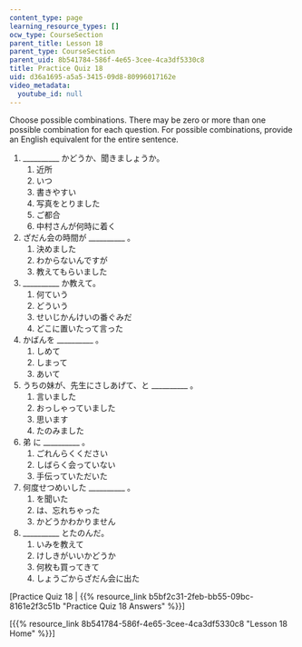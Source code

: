 ```yaml
---
content_type: page
learning_resource_types: []
ocw_type: CourseSection
parent_title: Lesson 18
parent_type: CourseSection
parent_uid: 8b541784-586f-4e65-3cee-4ca3df5330c8
title: Practice Quiz 18
uid: d36a1695-a5a5-3415-09d8-80996017162e
video_metadata:
  youtube_id: null
---
```


Choose possible combinations. There may be zero or more than one possible combination for each question. For possible combinations, provide an English equivalent for the entire sentence.

1.  \_\_\_\_\_\_\_\_\_\_ かどうか、聞きましょうか。  
    1.  近所
    2.  いつ
    3.  書きやすい
    4.  写真をとりました
    5.  ご都合
    6.  中村さんが何時に着く
2.  ざだん会の時間が \_\_\_\_\_\_\_\_\_\_ 。  
    1.  決めました
    2.  わからないんですが
    3.  教えてもらいました
3.  \_\_\_\_\_\_\_\_\_\_ か教えて。  
    1.  何ていう
    2.  どういう
    3.  せいじかんけいの番ぐみだ
    4.  どこに置いたって言った
4.  かばんを \_\_\_\_\_\_\_\_\_\_ 。  
    1.  しめて
    2.  しまって
    3.  あいて
5.  うちの妹が、先生にさしあげて、と \_\_\_\_\_\_\_\_\_\_ 。  
    1.  言いました
    2.  おっしゃっていました
    3.  思います
    4.  たのみました
6.  弟 に \_\_\_\_\_\_\_\_\_\_ 。  
    1.  ごれんらくください
    2.  しばらく会っていない
    3.  手伝っていただいた
7.  何度せつめいした \_\_\_\_\_\_\_\_\_\_ 。  
    1.  を聞いた
    2.  は、忘れちゃった
    3.  かどうかわかりません
8.  \_\_\_\_\_\_\_\_\_\_ とたのんだ。  
    1.  いみを教えて
    2.  けしきがいいかどうか
    3.  何枚も買ってきて
    4.  しょうごからざだん会に出た

\[Practice Quiz 18 | {{% resource_link b5bf2c31-2feb-bb55-09bc-8161e2f3c51b "Practice Quiz 18 Answers" %}}\]

\[{{% resource_link 8b541784-586f-4e65-3cee-4ca3df5330c8 "Lesson 18 Home" %}}\]